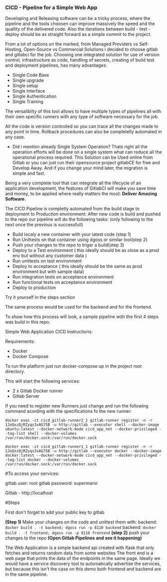 ### CICD - Pipeline for a Simple Web App

Developing and Releasing software can be a tricky process, where the pipeline and the tools choosen can improve massively the speed and the quallity of the delivered code. Also the iterations between build - test - deploy should be as straight forward as a simple commit to the project.

From a lot of options on the marked, from Managed Providers vs Self-Hosting, Open-Source vs Commercial Solutions i decided to choose gitlab and gitlabci for the job.
Choosing one integrated solution for use of version control, infrastructure as code, handling of secrets, creating of build test and deployment pipelines, has many advantages:

- Single Code Base
- Single upgrade 
- Single setup
- Single Interface
- Single Authentication
- Single Training

The versalibilty of this tool allows to have multiple types of pipelines all with their own specific runners with any type of software necessary for the job.

All the code is version controlled so you can trace all the changes made to any point in time. 
Rollback procedures can also be completelly automated in any case.

- Did i mention already Single System Operation? Thats right all the operation efforts will be done on a single system what can reduce all the operational process required.
This Solution can be Used online from Gitlab or you can just run their opensource project gitlabCE for free and Develop Away. And if you change your mind later, the migration is simple and fast.

Being a very complete tool that can integrate all the lifecycle of an application development, the features of GitlabCI will make you save time and money, to be applied where really matters the most: **Deliver Amazing Software**.


The CICD Pipeline is completly automated from the build stage to deployment to Production environment:
After new code is build and pushed to the repo our pipeline will do the following tasks:
(only following to the next once the previous is successfull)

- Build localy a new container with your latest code (step 1)
- Run Unittests on that container using dgoss or similar tool(step 2)
- Push your changes to the repo to triger a build(step 3)
- Deploy to a Test environment ( this ideally should be as close as a prod env but without any customer data ) 
- Run unittests on test environment
- Deploy to acceptance ( this ideally should be the same as prod environment but with sample data) 
- Run integration tests on acceptance environment
- Run functional tests on acceptance environment
- Deploy to production

Try it yourself in the steps section

The same process would be used for the backend and for the frontend.

To show how this process will look, a sample pipeline with the first 4 steps was build in this repo.

Simple Web Application CICD Instructions:

Requirements:
- Docker
- Docker Compose

To run the platform just run docker-compose up in the project root directory.

This will start the following services:

- 2 x Gitlab Docker runner
- Gitlab Server

If you need to register new Runners just change and run the following command acording with the specifications fo the new runner:

`docker exec -it cicd_gitlab-runner2_1 gitlab-runner register -n -r  1JoQxzQjRZyqs3xAG75B -u http://gitlab --executor shell --docker-image ubuntu:latest --docker-network-mode cicd_app_net --docker-privileged --tag-list shell --docker-volumes /var/run/docker.sock:/var/run/docker.sock`

`docker exec -it cicd_gitlab-runner1_1 gitlab-runner register -n -r  1JoQxzQjRZyqs3xAG75B -u http://gitlab --executor docker --docker-image docker:latest --docker-network-mode cicd_app_net --docker-privileged --tag-list docker --docker-volumes /var/run/docker.sock:/var/run/docker.sock`

#To access your services:

gitlab user: root
gitlab password: supermario

Gitlab - http://localhost

#Steps

First don't forget to add your public key to gitlab

**(Step 1)** 
Make your changes on the code and unittest them with:
backend: `docker build . -t backend; dgoss run -p 8110 backend`
backend: `docker build . -t frontend; dgoss run -p 8110 frontend`
**(step 2)**
push your changes to the repo
**(Open Gitlab Pipelines and see it happening)**
 
The Web Application is a simple backend api created with flask that only fetches and returns random data from some websites 
The front end is a web page that prints the data of the endpoints in the same page.
Ideally we would have a service discovery tool to automatically advertise the services, but because this isn't the case on this demo both frontend and backend are in the same pipeline. 


